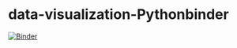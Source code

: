 # data-visualization-Pythonbinder

[![Binder](https://mybinder.org/badge_logo.svg)](https://mybinder.org/v2/gh/ubvu/data-visualization-Pythonbinder/HEAD)
